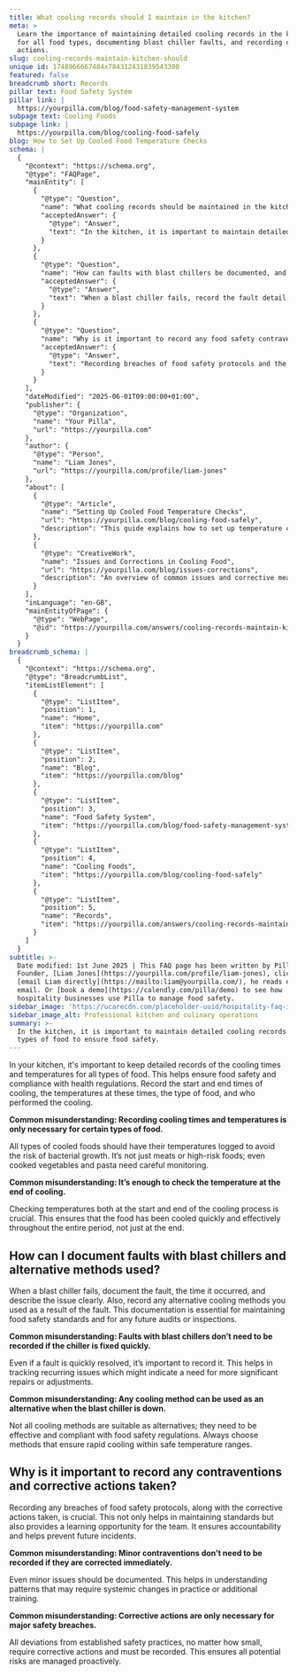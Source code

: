 ```yaml
---
title: What cooling records should I maintain in the kitchen?
meta: >
  Learn the importance of maintaining detailed cooling records in the kitchen
  for all food types, documenting blast chiller faults, and recording corrective
  actions.
slug: cooling-records-maintain-kitchen-should
unique id: 1748966667484x784312431839543300
featured: false
breadcrumb short: Records
pillar text: Food Safety System
pillar link: |
  https://yourpilla.com/blog/food-safety-management-system
subpage text: Cooling Foods
subpage link: |
  https://yourpilla.com/blog/cooling-food-safely
blog: How to Set Up Cooled Food Temperature Checks
schema: |
  {
    "@context": "https://schema.org",
    "@type": "FAQPage",
    "mainEntity": [
      {
        "@type": "Question",
        "name": "What cooling records should be maintained in the kitchen?",
        "acceptedAnswer": {
          "@type": "Answer",
          "text": "In the kitchen, it is important to maintain detailed cooling records for all types of food to ensure food safety. These records should include the start and end times of cooling, the respective temperatures, the type of food, and the individual responsible for the cooling process."
        }
      },
      {
        "@type": "Question",
        "name": "How can faults with blast chillers be documented, and what alternative methods can be used?",
        "acceptedAnswer": {
          "@type": "Answer",
          "text": "When a blast chiller fails, record the fault detail, time of occurrence, and a clear description of the issue. Additionally, document any alternative cooling methods employed to ensure food safety. It's crucial to choose alternative methods that allow rapid cooling within the safe temperature ranges."
        }
      },
      {
        "@type": "Question",
        "name": "Why is it important to record any food safety contraventions and corrective actions taken?",
        "acceptedAnswer": {
          "@type": "Answer",
          "text": "Recording breaches of food safety protocols and the corresponding corrective actions is vital for maintaining standards, ensuring accountability, and providing learning opportunities for the team. All deviations, regardless of their severity, need to be recorded and managed."
        }
      }
    ],
    "dateModified": "2025-06-01T09:00:00+01:00",
    "publisher": {
      "@type": "Organization",
      "name": "Your Pilla",
      "url": "https://yourpilla.com"
    },
    "author": {
      "@type": "Person",
      "name": "Liam Jones",
      "url": "https://yourpilla.com/profile/liam-jones"
    },
    "about": [
      {
        "@type": "Article",
        "name": "Setting Up Cooled Food Temperature Checks",
        "url": "https://yourpilla.com/blog/cooling-food-safely",
        "description": "This guide explains how to set up temperature checks for cooling foods safely, ensuring compliance and food safety."
      },
      {
        "@type": "CreativeWork",
        "name": "Issues and Corrections in Cooling Food",
        "url": "https://yourpilla.com/blog/issues-corrections",
        "description": "An overview of common issues and corrective measures to take when managing cooling protocols in food safety."
      }
    ],
    "inLanguage": "en-GB",
    "mainEntityOfPage": {
      "@type": "WebPage",
      "@id": "https://yourpilla.com/answers/cooling-records-maintain-kitchen-should"
    }
  }
breadcrumb_schema: |
  {
    "@context": "https://schema.org",
    "@type": "BreadcrumbList",
    "itemListElement": [
      {
        "@type": "ListItem",
        "position": 1,
        "name": "Home",
        "item": "https://yourpilla.com"
      },
      {
        "@type": "ListItem",
        "position": 2,
        "name": "Blog",
        "item": "https://yourpilla.com/blog"
      },
      {
        "@type": "ListItem",
        "position": 3,
        "name": "Food Safety System",
        "item": "https://yourpilla.com/blog/food-safety-management-system"
      },
      {
        "@type": "ListItem",
        "position": 4,
        "name": "Cooling Foods",
        "item": "https://yourpilla.com/blog/cooling-food-safely"
      },
      {
        "@type": "ListItem",
        "position": 5,
        "name": "Records",
        "item": "https://yourpilla.com/answers/cooling-records-maintain-kitchen-should"
      }
    ]
  }
subtitle: >-
  Date modified: 1st June 2025 | This FAQ page has been written by Pilla
  Founder, [Liam Jones](https://yourpilla.com/profile/liam-jones), click to
  [email Liam directly](https://mailto:liam@yourpilla.com/), he reads every
  email. Or [book a demo](https://calendly.com/pilla/demo) to see how
  hospitality businesses use Pilla to manage food safety.
sidebar_image: 'https://ucarecdn.com/placeholder-uuid/hospitality-faq-image.jpg'
sidebar_image_alt: Professional kitchen and culinary operations
summary: >-
  In the kitchen, it is important to maintain detailed cooling records for all
  types of food to ensure food safety.
---
```

In your kitchen, it's important to keep detailed records of the cooling times and temperatures for all types of food. This helps ensure food safety and compliance with health regulations. Record the start and end times of cooling, the temperatures at these times, the type of food, and who performed the cooling.

**Common misunderstanding: Recording cooling times and temperatures is only necessary for certain types of food.**

All types of cooled foods should have their temperatures logged to avoid the risk of bacterial growth. It’s not just meats or high-risk foods; even cooked vegetables and pasta need careful monitoring.

**Common misunderstanding: It’s enough to check the temperature at the end of cooling.**

Checking temperatures both at the start and end of the cooling process is crucial. This ensures that the food has been cooled quickly and effectively throughout the entire period, not just at the end.

## How can I document faults with blast chillers and alternative methods used?

When a blast chiller fails, document the fault, the time it occurred, and describe the issue clearly. Also, record any alternative cooling methods you used as a result of the fault. This documentation is essential for maintaining food safety standards and for any future audits or inspections.

**Common misunderstanding: Faults with blast chillers don’t need to be recorded if the chiller is fixed quickly.**

Even if a fault is quickly resolved, it’s important to record it. This helps in tracking recurring issues which might indicate a need for more significant repairs or adjustments.

**Common misunderstanding: Any cooling method can be used as an alternative when the blast chiller is down.**

Not all cooling methods are suitable as alternatives; they need to be effective and compliant with food safety regulations. Always choose methods that ensure rapid cooling within safe temperature ranges.

## Why is it important to record any contraventions and corrective actions taken?

Recording any breaches of food safety protocols, along with the corrective actions taken, is crucial. This not only helps in maintaining standards but also provides a learning opportunity for the team. It ensures accountability and helps prevent future incidents.

**Common misunderstanding: Minor contraventions don’t need to be recorded if they are corrected immediately.**

Even minor issues should be documented. This helps in understanding patterns that may require systemic changes in practice or additional training.

**Common misunderstanding: Corrective actions are only necessary for major safety breaches.**

All deviations from established safety practices, no matter how small, require corrective actions and must be recorded. This ensures all potential risks are managed proactively.
